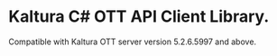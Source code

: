 # Kaltura C# OTT API Client Library.
Compatible with Kaltura OTT server version 5.2.6.5997 and above.
